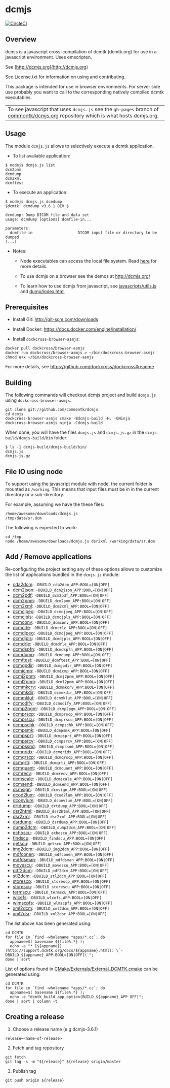 dcmjs
=====

[![CircleCI](https://circleci.com/gh/commontk/dcmjs.svg?style=svg)](https://circleci.com/gh/commontk/dcmjs)

Overview
--------

dcmjs is a javascript cross-compilation of dcmtk (dcmtk.org) for use
in a javascript environment.  Uses emscripten.

See                  [http://dcmjs.org](http://dcmjs.org)

See License.txt for information on using and contributing.

This package is intended for use in browser environments.  For server side use probably you want to call to the corresponding natively compiled dcmtk executables.

<table>
<tr><td>To see javascript that uses <code>dcmjs.js</code> see the
<code>gh-pages</code> branch of
<a href="https://github.com/commontk/dcmjs.org/tree/gh-pages">commontk/dcmjs.org</a> repository
which is what hosts dcmjs.org.</td></tr>
</table>

Usage
-----

The module `dcmjs.js` allows to selectively execute a dcmtk application.

* To list available application:

```
$ nodejs dcmjs.js list
dcm2pnm
dcmdump
dcm2xml
dcmftest
```


* To execute an application:

```
$ nodejs dcmjs.js dcmdump
$dcmtk: dcmdump v3.6.1 DEV $

dcmdump: Dump DICOM file and data set
usage: dcmdump [options] dcmfile-in...

parameters:
  dcmfile-in                    DICOM input file or directory to be dumped
[...]
```

* Notes:

  * Node executables can access the local file system. Read [here](#file-io-using-node) for more details.

  * To use dcmjs on a browser see the demos at http://dcmjs.org/

  * To learn how to use dcmjs from javascript, see [javascripts/utils.js](https://github.com/commontk/dcmjs.org/blob/gh-pages/javascripts/utils.js#L64-L66) and [dump/index.html](https://github.com/commontk/dcmjs.org/blob/gh-pages/dump/index.html#L18-L39)


Prerequisites
-------------

* Install Git: http://git-scm.com/downloads

* Install Docker: https://docs.docker.com/engine/installation/

* Install `dockcross-browser-asmjs`:

```
docker pull dockcross/browser-asmjs
docker run dockcross/browser-asmjs > ~/bin/dockcross-browser-asmjs
chmod u+x ~/bin/dockcross-browser-asmjs
```

For more details, see https://github.com/dockcross/dockcross#readme


Building
--------

The following commands will checkout dcmjs project and build `dcmjs.js` using `dockcross-browser-asmjs`.

```
git clone git://github.com/commontk/dcmjs
cd dcmjs
dockcross-browser-asmjs cmake -Bdcmjs-build -H. -GNinja
dockcross-browser-asmjs ninja -Cdcmjs-build
```

When done, you will have the files `dcmjs.js` and `dcmjs.js.gz` in the `dcmjs-build/dcmjs-build/bin` folder:

```
$ ls -1 dcmjs-build/dcmjs-build/bin/
dcmjs.js
dcmjs.js.gz
```

File IO using node
------------------

To support using the javascript module with node, the current folder is mounted as `/working`. This
means that input files must be in in the current directory or a sub-directory.

For example, assuming we have the these files:

```
/home/awesome/downloads/dcmjs.js
/tmp/data/sr.dcm
```

The following is expected to work:

```
cd /tmp
node /home/awesome/downloads/dcmjs.js dsr2xml /working/data/sr.dcm
```

Add / Remove applications
-------------------------

Re-configuring the project setting any of these options allows to customize the
list of applications bundled in the `dcmjs.js` module:

* [cda2dcm](http://support.dcmtk.org/docs/cda2dcm.html): `-DBUILD_cda2dcm_APP:BOOL=[ON|OFF]`
* [dcm2json](http://support.dcmtk.org/docs/dcm2json.html): `-DBUILD_dcm2json_APP:BOOL=[ON|OFF]`
* [dcm2pdf](http://support.dcmtk.org/docs/dcm2pdf.html): `-DBUILD_dcm2pdf_APP:BOOL=[ON|OFF]`
* [dcm2pnm](http://support.dcmtk.org/docs/dcm2pnm.html): `-DBUILD_dcm2pnm_APP:BOOL=[ON|OFF]`
* [dcm2xml](http://support.dcmtk.org/docs/dcm2xml.html): `-DBUILD_dcm2xml_APP:BOOL=[ON|OFF]`
* [dcmcjpeg](http://support.dcmtk.org/docs/dcmcjpeg.html): `-DBUILD_dcmcjpeg_APP:BOOL=[ON|OFF]`
* [dcmcjpls](http://support.dcmtk.org/docs/dcmcjpls.html): `-DBUILD_dcmcjpls_APP:BOOL=[ON|OFF]`
* [dcmconv](http://support.dcmtk.org/docs/dcmconv.html): `-DBUILD_dcmconv_APP:BOOL=[ON|OFF]`
* [dcmcrle](http://support.dcmtk.org/docs/dcmcrle.html): `-DBUILD_dcmcrle_APP:BOOL=[ON|OFF]`
* [dcmdjpeg](http://support.dcmtk.org/docs/dcmdjpeg.html): `-DBUILD_dcmdjpeg_APP:BOOL=[ON|OFF]`
* [dcmdjpls](http://support.dcmtk.org/docs/dcmdjpls.html): `-DBUILD_dcmdjpls_APP:BOOL=[ON|OFF]`
* [dcmdrle](http://support.dcmtk.org/docs/dcmdrle.html): `-DBUILD_dcmdrle_APP:BOOL=[ON|OFF]`
* [dcmdspfn](http://support.dcmtk.org/docs/dcmdspfn.html): `-DBUILD_dcmdspfn_APP:BOOL=[ON|OFF]`
* [dcmdump](http://support.dcmtk.org/docs/dcmdump.html): `-DBUILD_dcmdump_APP:BOOL=[ON|OFF]`
* [dcmftest](http://support.dcmtk.org/docs/dcmftest.html): `-DBUILD_dcmftest_APP:BOOL=[ON|OFF]`
* [dcmgpdir](http://support.dcmtk.org/docs/dcmgpdir.html): `-DBUILD_dcmgpdir_APP:BOOL=[ON|OFF]`
* [dcmicmp](http://support.dcmtk.org/docs/dcmicmp.html): `-DBUILD_dcmicmp_APP:BOOL=[ON|OFF]`
* [dcmj2pnm](http://support.dcmtk.org/docs/dcmj2pnm.html): `-DBUILD_dcmj2pnm_APP:BOOL=[ON|OFF]`
* [dcml2pnm](http://support.dcmtk.org/docs/dcml2pnm.html): `-DBUILD_dcml2pnm_APP:BOOL=[ON|OFF]`
* [dcmmkcrv](http://support.dcmtk.org/docs/dcmmkcrv.html): `-DBUILD_dcmmkcrv_APP:BOOL=[ON|OFF]`
* [dcmmkdir](http://support.dcmtk.org/docs/dcmmkdir.html): `-DBUILD_dcmmkdir_APP:BOOL=[ON|OFF]`
* [dcmmklut](http://support.dcmtk.org/docs/dcmmklut.html): `-DBUILD_dcmmklut_APP:BOOL=[ON|OFF]`
* [dcmodify](http://support.dcmtk.org/docs/dcmodify.html): `-DBUILD_dcmodify_APP:BOOL=[ON|OFF]`
* [dcmp2pgm](http://support.dcmtk.org/docs/dcmp2pgm.html): `-DBUILD_dcmp2pgm_APP:BOOL=[ON|OFF]`
* [dcmprscp](http://support.dcmtk.org/docs/dcmprscp.html): `-DBUILD_dcmprscp_APP:BOOL=[ON|OFF]`
* [dcmprscu](http://support.dcmtk.org/docs/dcmprscu.html): `-DBUILD_dcmprscu_APP:BOOL=[ON|OFF]`
* [dcmpschk](http://support.dcmtk.org/docs/dcmpschk.html): `-DBUILD_dcmpschk_APP:BOOL=[ON|OFF]`
* [dcmpsmk](http://support.dcmtk.org/docs/dcmpsmk.html): `-DBUILD_dcmpsmk_APP:BOOL=[ON|OFF]`
* [dcmpsprt](http://support.dcmtk.org/docs/dcmpsprt.html): `-DBUILD_dcmpsprt_APP:BOOL=[ON|OFF]`
* [dcmpsrcv](http://support.dcmtk.org/docs/dcmpsrcv.html): `-DBUILD_dcmpsrcv_APP:BOOL=[ON|OFF]`
* [dcmpssnd](http://support.dcmtk.org/docs/dcmpssnd.html): `-DBUILD_dcmpssnd_APP:BOOL=[ON|OFF]`
* [dcmqridx](http://support.dcmtk.org/docs/dcmqridx.html): `-DBUILD_dcmqridx_APP:BOOL=[ON|OFF]`
* [dcmqrscp](http://support.dcmtk.org/docs/dcmqrscp.html): `-DBUILD_dcmqrscp_APP:BOOL=[ON|OFF]`
* [dcmqrti](http://support.dcmtk.org/docs/dcmqrti.html): `-DBUILD_dcmqrti_APP:BOOL=[ON|OFF]`
* [dcmquant](http://support.dcmtk.org/docs/dcmquant.html): `-DBUILD_dcmquant_APP:BOOL=[ON|OFF]`
* [dcmrecv](http://support.dcmtk.org/docs/dcmrecv.html): `-DBUILD_dcmrecv_APP:BOOL=[ON|OFF]`
* [dcmscale](http://support.dcmtk.org/docs/dcmscale.html): `-DBUILD_dcmscale_APP:BOOL=[ON|OFF]`
* [dcmsend](http://support.dcmtk.org/docs/dcmsend.html): `-DBUILD_dcmsend_APP:BOOL=[ON|OFF]`
* [dcmsign](http://support.dcmtk.org/docs/dcmsign.html): `-DBUILD_dcmsign_APP:BOOL=[ON|OFF]`
* [dcod2lum](http://support.dcmtk.org/docs/dcod2lum.html): `-DBUILD_dcod2lum_APP:BOOL=[ON|OFF]`
* [dconvlum](http://support.dcmtk.org/docs/dconvlum.html): `-DBUILD_dconvlum_APP:BOOL=[ON|OFF]`
* [drtdump](http://support.dcmtk.org/docs/drtdump.html): `-DBUILD_drtdump_APP:BOOL=[ON|OFF]`
* [dsr2html](http://support.dcmtk.org/docs/dsr2html.html): `-DBUILD_dsr2html_APP:BOOL=[ON|OFF]`
* [dsr2xml](http://support.dcmtk.org/docs/dsr2xml.html): `-DBUILD_dsr2xml_APP:BOOL=[ON|OFF]`
* [dsrdump](http://support.dcmtk.org/docs/dsrdump.html): `-DBUILD_dsrdump_APP:BOOL=[ON|OFF]`
* [dump2dcm](http://support.dcmtk.org/docs/dump2dcm.html): `-DBUILD_dump2dcm_APP:BOOL=[ON|OFF]`
* [echoscu](http://support.dcmtk.org/docs/echoscu.html): `-DBUILD_echoscu_APP:BOOL=[ON|OFF]`
* [findscu](http://support.dcmtk.org/docs/findscu.html): `-DBUILD_findscu_APP:BOOL=[ON|OFF]`
* [getscu](http://support.dcmtk.org/docs/getscu.html): `-DBUILD_getscu_APP:BOOL=[ON|OFF]`
* [img2dcm](http://support.dcmtk.org/docs/img2dcm.html): `-DBUILD_img2dcm_APP:BOOL=[ON|OFF]`
* [mdfconen](http://support.dcmtk.org/docs/mdfconen.html): `-DBUILD_mdfconen_APP:BOOL=[ON|OFF]`
* [mdfdsman](http://support.dcmtk.org/docs/mdfdsman.html): `-DBUILD_mdfdsman_APP:BOOL=[ON|OFF]`
* [movescu](http://support.dcmtk.org/docs/movescu.html): `-DBUILD_movescu_APP:BOOL=[ON|OFF]`
* [pdf2dcm](http://support.dcmtk.org/docs/pdf2dcm.html): `-DBUILD_pdf2dcm_APP:BOOL=[ON|OFF]`
* [stl2dcm](http://support.dcmtk.org/docs/stl2dcm.html): `-DBUILD_stl2dcm_APP:BOOL=[ON|OFF]`
* [storescp](http://support.dcmtk.org/docs/storescp.html): `-DBUILD_storescp_APP:BOOL=[ON|OFF]`
* [storescu](http://support.dcmtk.org/docs/storescu.html): `-DBUILD_storescu_APP:BOOL=[ON|OFF]`
* [termscu](http://support.dcmtk.org/docs/termscu.html): `-DBUILD_termscu_APP:BOOL=[ON|OFF]`
* [wlcefs](http://support.dcmtk.org/docs/wlcefs.html): `-DBUILD_wlcefs_APP:BOOL=[ON|OFF]`
* [wlmscpfs](http://support.dcmtk.org/docs/wlmscpfs.html): `-DBUILD_wlmscpfs_APP:BOOL=[ON|OFF]`
* [xml2dcm](http://support.dcmtk.org/docs/xml2dcm.html): `-DBUILD_xml2dcm_APP:BOOL=[ON|OFF]`
* [xml2dsr](http://support.dcmtk.org/docs/xml2dsr.html): `-DBUILD_xml2dsr_APP:BOOL=[ON|OFF]`

The list above has been generated using:
```
cd DCMTK
for file in `find -wholename *apps/*.cc`; do
  appname=$( basename ${file%.*} );
  echo -e "* [${appname}](http://support.dcmtk.org/docs/${appname}.html): \`-DBUILD_${appname}_APP:BOOL=[ON|OFF]\`";
done | sort
```

List of options found in [CMake/Externals/External_DCMTK.cmake](https://github.com/commontk/dcmjs/blob/master/CMake/Externals/External_DCMTK.cmake) can be generated using:

```
cd DCMTK
for file in `find -wholename *apps/*.cc`; do
  appname=$( basename ${file%.*} );
  echo -e "dcmtk_build_app_option(BUILD_${appname}_APP OFF)";
done | sort | column -t
```

Creating a release
------------------

1. Choose a release name (e.g dcmjs-3.6.1)

```
release=<name-of-release>
```

2. Fetch and tag repository

```
git fetch
git tag -s -m "${release}" ${release} origin/master
```

3. Publish tag

```
git push origin ${release}
```
